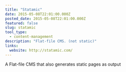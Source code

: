 ```yaml
---
title: "Statamic"
date: 2015-05-08T22:01:00.000Z
posted_date: 2015-05-08T22:01:00.000Z
featured: false
slug: statamic
tool_type: 
  - content-management
description: "Flat-file CMS. (not static)"
links:
  website: http://statamic.com/
---
```

A Flat-file CMS that also generates static pages as output




